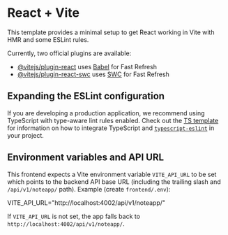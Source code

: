 # React + Vite

This template provides a minimal setup to get React working in Vite with HMR and some ESLint rules.

Currently, two official plugins are available:

- [@vitejs/plugin-react](https://github.com/vitejs/vite-plugin-react/blob/main/packages/plugin-react) uses [Babel](https://babeljs.io/) for Fast Refresh
- [@vitejs/plugin-react-swc](https://github.com/vitejs/vite-plugin-react/blob/main/packages/plugin-react-swc) uses [SWC](https://swc.rs/) for Fast Refresh

## Expanding the ESLint configuration

If you are developing a production application, we recommend using TypeScript with type-aware lint rules enabled. Check out the [TS template](https://github.com/vitejs/vite/tree/main/packages/create-vite/template-react-ts) for information on how to integrate TypeScript and [`typescript-eslint`](https://typescript-eslint.io) in your project.

## Environment variables and API URL

This frontend expects a Vite environment variable `VITE_API_URL` to be set which points to the backend API base URL (including the trailing slash and `/api/v1/noteapp/` path). Example (create `frontend/.env`):

VITE_API_URL="http://localhost:4002/api/v1/noteapp/"

If `VITE_API_URL` is not set, the app falls back to `http://localhost:4002/api/v1/noteapp/`.
